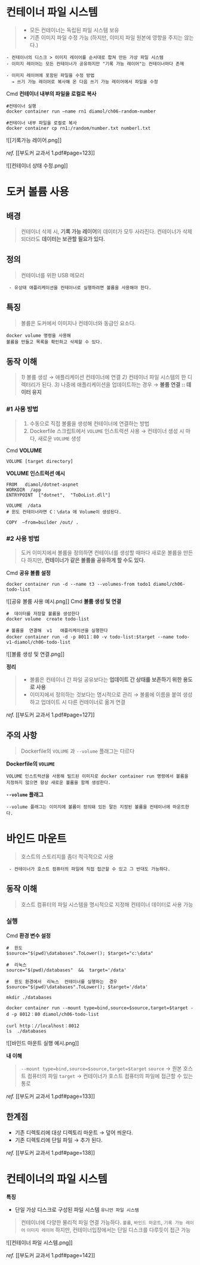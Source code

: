 

# 컨테이너 파일 시스템

>+ 모든 컨테이너는 독립된 파일 시스템 보유
>+ 기존 이미지 파일 수정 가능 (하지만, 이미지 파일 원본에 영향을 주지는 않는다.)
```
- 컨테이너의 디스크 > 이미지 레이어를 순서대로 합쳐 만든 가상 파일 시스템
- 이미지 레이어는 모든 컨테이너가 공유하지만 "기록 가능 레이어"는 컨테이너마다 존재

- 이미지 레이어에 포함된 파일을 수정 방법
  → 쓰기 가능 레이어로 복사해 온 다음 쓰기 가능 레이어에서 파일을 수정
```

Cmd **컨테이너 내부의 파일을 로컬로 복사**
```
#컨테이너 실행
docker container run —name rn1 diamol/ch06-random-number

#컨테이너 내부 파일을 로컬로 복사
docker container cp rn1:/random/number.txt numberl.txt
```

![[기록가능 레이어.png]]

*ref.* 
[[부도커 교과서 1.pdf#page=123]]


![[컨테이너 상태 수정.png]]


# 도커 볼륨 사용

## 배경
> 컨테이너 삭제 시, **기록 가능 레이어**의 데이터가 모두 사라진다.
> 컨테이너가 삭제되더라도 **데이터는 보관할 필요가 있다.**

## 정의
> 컨테이너를 위한 USB 메모리
```
 - 유상태 애플리케이션을 컨테이너로 실행하려면 볼륨을 사용해야 한다.
```

## 특징
> 볼륨은 도커에서 이미지나 컨테이너와 동급인 요소다.  
```
docker volume 명령을 사용해 
볼륨을 만들고 목록을 확인하고 삭제할 수 있다. 
```

## 동작 이해
> *1)* 볼륨 생성 → 애플리케이션 컨테이너에 연결
> *2)* 컨테이너 파일 시스템의 한 디렉터리가 된다. 
> *3)* 나중에 애플리케이션을 업데이트하는 경우 → **볼륨 연결 :: 데이터 유지**

### **#1 사용 방법**
>1) 수동으로 직접 볼륨을 생성해 컨테이너에 연결하는 방법
>2) Dockerfile 스크립트에서 `VOLUME` 인스트럭션 사용
>   → 컨테이너 생성 시 마다, 새로운 `VOLUME` 생성

Cmd **VOLUME**
```
VOLUME [target directory]
```
**VOLUME 인스트럭션 예시**
```
FROM   diamol/dotnet-aspnet 
WORKDIR  /app
ENTRYPOINT  ["dotnet",  "ToDoList.dll"] 

VOLUME  /data
# 윈도 컨테이너라면 C：\data 에 Volume이 생성된다.

COPY  —from=builder /out/ .
```

### **#2 사용 방법**
> 도커 이미지에서 볼륨을 정의하면 컨테이너를 생성할 때마다 새로운 볼륨을 만든다
> 하지만, **컨테이너가 같은 볼륨을 공유하게 할 수도 있다.**

Cmd **공유 볼륨 설정**
```
docker container run -d --name t3 --volumes-from todo1 diamol/ch06-todo-list
```

![[공유 볼륨 사용 예시.png]]
Cmd **볼륨 생성 및 연결**
```
#  데이터를 저장할 볼륨을 생성한다
docker volume  create todo-list

# 볼륨을  연결해  v1   애플리케이션을 실행한다
docker container run -d -p 8011：80 -v todo-list:$target --name todo-v1-diamol/ch06-todo-list
```
![[볼륨 생성 및 연결.png]]

**정리**
> + 볼륨은 컨테이너 간 파일 공유보다는 **업데이트 간 상태를 보존하기 위한 용도로 사용**
> + 이미지에서 정의하는 것보다는 명시적으로 관리
>   → 볼륨에 이름을 붙여 생성하고 업데이트 시 다른 컨테이너로 옮겨 연결


*ref.* 
[[부도커 교과서 1.pdf#page=127]]


## 주의 사항

> Dockerfile의 `VOLUME` 과 `--volume` 플래그는 다르다 

 **Dockerfile의 `VOLUME`**
 ```
VOLUME 인스트럭션을 사용해 빌드된 이미지로 docker container run 명령에서 볼륨을 지정하지 않으면 항상 새로운 볼륨을 함께 생성한다.
```

**`--volume` 플래그**
```
--volume 플래그는 이미지에 볼륨이 정의돼 있든 말든 지정된 볼륨을 컨테이너에 마운트한다.
```


# 바인드 마운트

> 호스트의 스토리지를 좀더 적극적으로 사용
```
 - 컨테이너가 호스트 컴퓨터의 파일에 직접 접근할 수 있고 그 반대도 가능하다.
```

## 동작 이해
> 호스트 컴퓨터의 파일 시스템을 명시적으로 지정해 컨테이너 데이터로 사용 가능

### 실행

Cmd **환경 변수 설정**
```
#  윈도
$source="$(pwd)\databases".ToLower(); $target="c:\data"  

#  리눅스
source="$(pwd)/databases"  &&  target='/data'

#  윈도 환경에서  리눅스  컨테이너를 실행하는  경우
$source="$(pwd)\databases".ToLower(); $target='/data'
```

```
mkdir ./databases

docker container run --mount type=bind,source=$source,target=$target -d -p 8012：80 diamol/ch06-todo-list

curl http：//localhost：8012 
ls  ./databases
```

![[바인드 마운트 실행 예시.png]]

**내 이해**
> `--mount type=bind,source=$source,target=$target` 
> `source` → 원본 호스트 컴퓨터의 파일
> `target` → 컨테이너가 호스트 컴퓨터의 파일에 접근할 수 있는 통로

*ref.* 
[[부도커 교과서 1.pdf#page=133]]


## 한계점
+ 기존 디렉토리에 대상 디렉토리 마운트 → 덮어 씌운다.
+ 기존 디렉토리에 단일 파일 → 추가 된다.


*ref.* 
[[부도커 교과서 1.pdf#page=138]]



# 컨테이너의 파일 시스템


**특징**
+ 단일 가상 디스크로 구성된 파일 시스템 `유니언 파일 시스템`
> 컨테이너에 다양한 물리적 파일 연결 가능하다.
> `볼륨`, `바인드 마운트`, `기록 가능 레이어` `이미지 레이어`
> 하지만, 컨테이너입장에서는 단일 디스크를 다루듯이 접근 가능 

![[컨테이너 파일 시스템.png]]

*ref.* 
[[부도커 교과서 1.pdf#page=142]]



